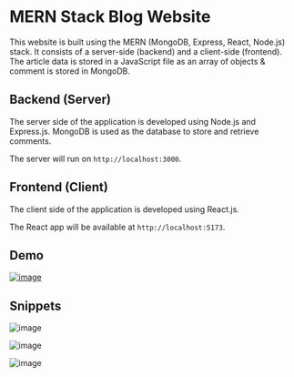 # MERN Stack Blog Website

This website is built using the MERN (MongoDB, Express, React, Node.js) stack. It consists of a server-side (backend) and a client-side (frontend).
The article data is stored in a JavaScript file as an array of objects & comment is stored in MongoDB.

## Backend (Server)

The server side of the application is developed using Node.js and Express.js. MongoDB is used as the database to store and retrieve comments.

The server will run on `http://localhost:3000`.

## Frontend (Client)

The client side of the application is developed using React.js.

The React app will be available at `http://localhost:5173`.

## Demo

[![image](https://github.com/Anmol-Gup/mern-blog/assets/66009201/c7fad078-bd0f-4f18-a14f-bb016d9e54e6)](https://www.youtube.com/watch?v=ZT_cBI-e4XE)

## Snippets

![image](https://github.com/Anmol-Gup/mern-blog/assets/66009201/66f58a25-47bb-4647-847c-3856c6aec9af)

![image](https://github.com/Anmol-Gup/mern-blog/assets/66009201/b8101901-17a7-427d-ad80-6e5606d05a35)

![image](https://github.com/Anmol-Gup/mern-blog/assets/66009201/aad1544d-3bc3-4d04-a32f-ba951391122e)


